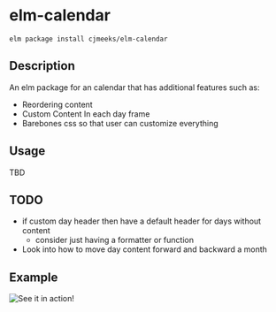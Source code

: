 # elm-calendar

```shell
elm package install cjmeeks/elm-calendar
```

## Description
An elm package for an calendar that has additional features such as:
* Reordering content
* Custom Content In each day frame
* Barebones css so that user can customize everything


## Usage

TBD


## TODO

* if custom day header then have a default header for days without content
  * consider just having a formatter or function
* Look into how to move day content forward and backward a month

## Example
![See it in action!](https://i.gyazo.com/93b1460787732710eb21e3e2a4cc96cd.gif)